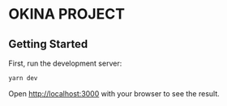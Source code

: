 # OKINA PROJECT

## Getting Started

First, run the development server:

```bash
yarn dev
```

Open [http://localhost:3000](http://localhost:3000) with your browser to see the result.
